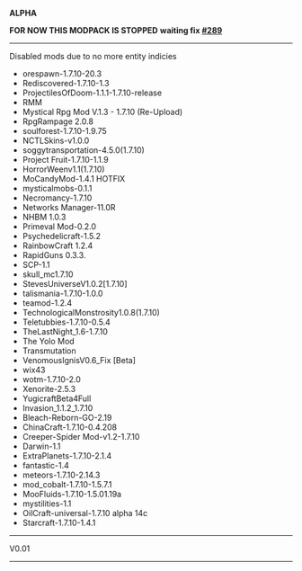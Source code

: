 **ALPHA**

**FOR NOW THIS MODPACK IS STOPPED**
**waiting fix [#289](https://github.com/quentin452/privates-minecraft-modpack/issues/289)**

---------------------------------------------------------------------------------

Disabled mods due to no more entity indicies

* orespawn-1.7.10-20.3
* Rediscovered-1.7.10-1.3
* ProjectilesOfDoom-1.1.1-1.7.10-release
* RMM
* Mystical Rpg Mod V.1.3 - 1.7.10 (Re-Upload)
* RpgRampage 2.0.8
* soulforest-1.7.10-1.9.75
* NCTLSkins-v1.0.0
* soggytransportation-4.5.0(1.7.10)
* Project Fruit-1.7.10-1.1.9
* HorrorWeenv1.1(1.7.10)
* MoCandyMod-1.4.1 HOTFIX
* mysticalmobs-0.1.1
* Necromancy-1.7.10
* Networks Manager-11.0R
* NHBM 1.0.3
* Primeval Mod-0.2.0
* Psychedelicraft-1.5.2
* RainbowCraft 1.2.4
* RapidGuns 0.3.3.
* SCP-1.1
* skull_mc1.7.10
* StevesUniverseV1.0.2[1.7.10]
* talismania-1.7.10-1.0.0
* teamod-1.2.4
* TechnologicalMonstrosity1.0.8(1.7.10)
* Teletubbies-1.7.10-0.5.4
* TheLastNight_1.6-1.7.10
* The Yolo Mod
* Transmutation
* VenomousIgnisV0.6_Fix [Beta]
* wix43
* wotm-1.7.10-2.0
* Xenorite-2.5.3
* YugicraftBeta4Full
* Invasion_1.1.2_1.7.10
* Bleach-Reborn-GO-2.19
* ChinaCraft-1.7.10-0.4.208
* Creeper-Spider Mod-v1.2-1.7.10
* Darwin-1.1
* ExtraPlanets-1.7.10-2.1.4
* fantastic-1.4
* meteors-1.7.10-2.14.3
* mod_cobalt-1.7.10-1.5.7.1
* MooFluids-1.7.10-1.5.01.19a
* mystilities-1.1
* OilCraft-universal-1.7.10 alpha 14c
* Starcraft-1.7.10-1.4.1

---------------------------------------------------------------------------------

V0.01 

---------------------------------------------------------------------------------

